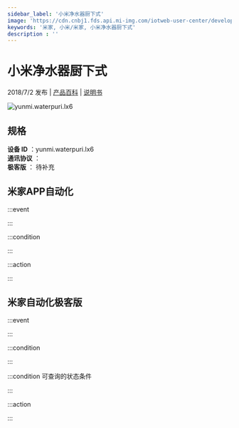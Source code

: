 ```yaml
---
sidebar_label: '小米净水器厨下式'
image: 'https://cdn.cnbj1.fds.api.mi-img.com/iotweb-user-center/developer_1679073307672IRfDiV2w.png?GalaxyAccessKeyId=AKVGLQWBOVIRQ3XLEW&Expires=9223372036854775807&Signature=Gum9m8QMAgNE/lQK3Vq8BVqYka4='
keywords: '米家, 小米/米家, 小米净水器厨下式'
description : ''
---
```

# 小米净水器厨下式

2018/7/2 发布 | [产品百科](https://home.mi.com/webapp/content/baike/product/index.html?model=yunmi.waterpuri.lx6/) | [说明书](https://home.mi.com/views/introduction.html?model=yunmi.waterpuri.lx6&region=cn)

![yunmi.waterpuri.lx6](https://cdn.cnbj1.fds.api.mi-img.com/iotweb-user-center/developer_1679073307672IRfDiV2w.png?GalaxyAccessKeyId=AKVGLQWBOVIRQ3XLEW&Expires=9223372036854775807&Signature=Gum9m8QMAgNE/lQK3Vq8BVqYka4=)

## 规格  
> 
**设备 ID** ：yunmi.waterpuri.lx6  
**通讯协议** ：  
**极客版**  ： 待补充 


## 米家APP自动化  

:::event  

:::

:::condition  

:::

:::action   

:::

## 米家自动化极客版  

:::event  

:::

:::condition  

:::

:::condition 可查询的状态条件  

:::

:::action  

:::

        
